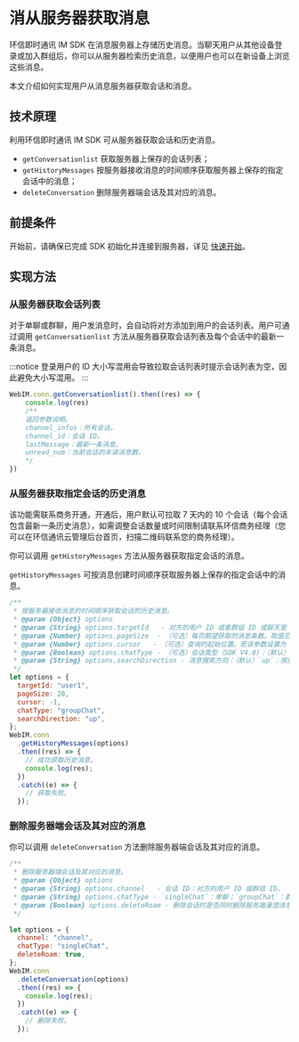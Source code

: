 # 消从服务器获取消息

<Toc />

环信即时通讯 IM SDK 在消息服务器上存储历史消息。当聊天用户从其他设备登录或加入群组后，你可以从服务器检索历史消息，以便用户也可以在新设备上浏览这些消息。

本文介绍如何实现用户从消息服务器获取会话和消息。

## 技术原理

利用环信即时通讯 IM SDK 可从服务器获取会话和历史消息。

- `getConversationlist` 获取服务器上保存的会话列表；
- `getHistoryMessages` 按服务器接收消息的时间顺序获取服务器上保存的指定会话中的消息；
- `deleteConversation` 删除服务器端会话及其对应的消息。

## 前提条件

开始前，请确保已完成 SDK 初始化并连接到服务器，详见 [快速开始](quickstart.html)。

## 实现方法

### 从服务器获取会话列表

对于单聊或群聊，用户发消息时，会自动将对方添加到用户的会话列表。用户可通过调用 `getConversationlist` 方法从服务器获取会话列表及每个会话中的最新一条消息。


:::notice
登录用户的 ID 大小写混用会导致拉取会话列表时提示会话列表为空，因此避免大小写混用。
:::

```javascript
WebIM.conn.getConversationlist().then((res) => {
    console.log(res)
    /**
    返回参数说明。
    channel_infos：所有会话。
    channel_id：会话 ID。
    lastMessage：最新一条消息。
    unread_num：当前会话的未读消息数。
    */
})
```

### 从服务器获取指定会话的历史消息

该功能需联系商务开通，开通后，用户默认可拉取 7 天内的 10 个会话（每个会话包含最新一条历史消息），如需调整会话数量或时间限制请联系环信商务经理（您可以在环信通讯云管理后台首页，扫描二维码联系您的商务经理）。

你可以调用 `getHistoryMessages` 方法从服务器获取指定会话的消息。

`getHistoryMessages` 可按消息创建时间顺序获取服务器上保存的指定会话中的消息。

```javascript
/**
 * 按服务器接收消息的时间顺序获取会话的历史消息。
 * @param {Object} options
 * @param {String} options.targetId   - 对方的用户 ID 或者群组 ID 或聊天室 ID。
 * @param {Number} options.pageSize  - （可选）每页期望获取的消息条数。取值范围为 [1,50]，默认值为 20。
 * @param {Number} options.cursor   - （可选）查询的起始位置。若该参数设置为 `-1`、`null` 或空字符串，从最新消息开始。
 * @param {Boolean} options.chatType - （可选）会话类型（SDK V4.0)：（默认） `singleChat`：单聊；`groupChat`：群聊；`chatRoom`：聊天室聊天。
 * @param {String} options.searchDirection - 消息搜索方向：（默认）`up`：按服务器收到消息的时间的逆序获取；`down`：按服务器收到消息的时间的正序获取。
 */
let options = {
  targetId: "user1",
  pageSize: 20,
  cursor: -1,
  chatType: "groupChat",
  searchDirection: "up",
};
WebIM.conn
  .getHistoryMessages(options)
  .then((res) => {
    // 成功获取历史消息。
    console.log(res);
  })
  .catch((e) => {
    // 获取失败。
  });
```

### 删除服务器端会话及其对应的消息

你可以调用 `deleteConversation` 方法删除服务器端会话及其对应的消息。

```javascript
/**
 * 删除服务器端会话及其对应的消息。
 * @param {Object} options
 * @param {String} options.channel   - 会话 ID：对方的用户 ID 或群组 ID。
 * @param {String} options.chatType - `singleChat`：单聊；`groupChat`：群聊。
 * @param {Boolean} options.deleteRoam - 删除会话时是否同时删除服务端漫游消息。
 */

let options = {
  channel: "channel",
  chatType: "singleChat",
  deleteRoam: true,
};
WebIM.conn
  .deleteConversation(options)
  .then((res) => {
    console.log(res);
  })
  .catch((e) => {
    // 删除失败。
  });
```